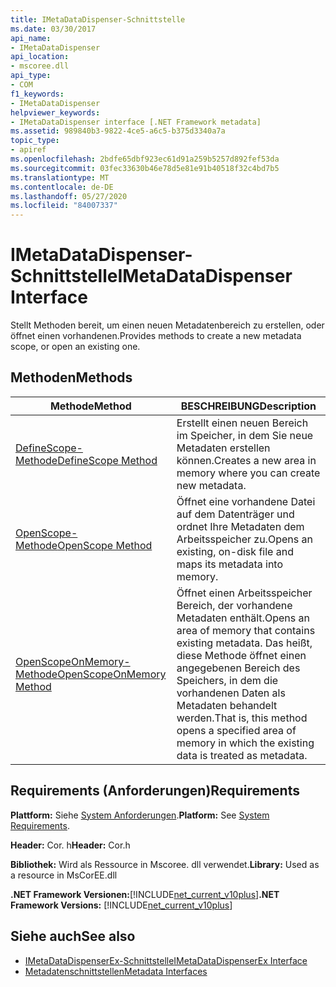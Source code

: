 ```yaml
---
title: IMetaDataDispenser-Schnittstelle
ms.date: 03/30/2017
api_name:
- IMetaDataDispenser
api_location:
- mscoree.dll
api_type:
- COM
f1_keywords:
- IMetaDataDispenser
helpviewer_keywords:
- IMetaDataDispenser interface [.NET Framework metadata]
ms.assetid: 989840b3-9822-4ce5-a6c5-b375d3340a7a
topic_type:
- apiref
ms.openlocfilehash: 2bdfe65dbf923ec61d91a259b5257d892fef53da
ms.sourcegitcommit: 03fec33630b46e78d5e81e91b40518f32c4bd7b5
ms.translationtype: MT
ms.contentlocale: de-DE
ms.lasthandoff: 05/27/2020
ms.locfileid: "84007337"
---
```

# <a name="imetadatadispenser-interface"></a><span data-ttu-id="e317d-102">IMetaDataDispenser-Schnittstelle</span><span class="sxs-lookup"><span data-stu-id="e317d-102">IMetaDataDispenser Interface</span></span>
<span data-ttu-id="e317d-103">Stellt Methoden bereit, um einen neuen Metadatenbereich zu erstellen, oder öffnet einen vorhandenen.</span><span class="sxs-lookup"><span data-stu-id="e317d-103">Provides methods to create a new metadata scope, or open an existing one.</span></span>  
  
## <a name="methods"></a><span data-ttu-id="e317d-104">Methoden</span><span class="sxs-lookup"><span data-stu-id="e317d-104">Methods</span></span>  
  
|<span data-ttu-id="e317d-105">Methode</span><span class="sxs-lookup"><span data-stu-id="e317d-105">Method</span></span>|<span data-ttu-id="e317d-106">BESCHREIBUNG</span><span class="sxs-lookup"><span data-stu-id="e317d-106">Description</span></span>|  
|------------|-----------------|  
|[<span data-ttu-id="e317d-107">DefineScope-Methode</span><span class="sxs-lookup"><span data-stu-id="e317d-107">DefineScope Method</span></span>](imetadatadispenser-definescope-method.md)|<span data-ttu-id="e317d-108">Erstellt einen neuen Bereich im Speicher, in dem Sie neue Metadaten erstellen können.</span><span class="sxs-lookup"><span data-stu-id="e317d-108">Creates a new area in memory where you can create new metadata.</span></span>|  
|[<span data-ttu-id="e317d-109">OpenScope-Methode</span><span class="sxs-lookup"><span data-stu-id="e317d-109">OpenScope Method</span></span>](imetadatadispenser-openscope-method.md)|<span data-ttu-id="e317d-110">Öffnet eine vorhandene Datei auf dem Datenträger und ordnet Ihre Metadaten dem Arbeitsspeicher zu.</span><span class="sxs-lookup"><span data-stu-id="e317d-110">Opens an existing, on-disk file and maps its metadata into memory.</span></span>|  
|[<span data-ttu-id="e317d-111">OpenScopeOnMemory-Methode</span><span class="sxs-lookup"><span data-stu-id="e317d-111">OpenScopeOnMemory Method</span></span>](imetadatadispenser-openscopeonmemory-method.md)|<span data-ttu-id="e317d-112">Öffnet einen Arbeitsspeicher Bereich, der vorhandene Metadaten enthält.</span><span class="sxs-lookup"><span data-stu-id="e317d-112">Opens an area of memory that contains existing metadata.</span></span> <span data-ttu-id="e317d-113">Das heißt, diese Methode öffnet einen angegebenen Bereich des Speichers, in dem die vorhandenen Daten als Metadaten behandelt werden.</span><span class="sxs-lookup"><span data-stu-id="e317d-113">That is, this method opens a specified area of memory in which the existing data is treated as metadata.</span></span>|  
  
## <a name="requirements"></a><span data-ttu-id="e317d-114">Requirements (Anforderungen)</span><span class="sxs-lookup"><span data-stu-id="e317d-114">Requirements</span></span>  
 <span data-ttu-id="e317d-115">**Plattform:** Siehe [System Anforderungen](../../get-started/system-requirements.md).</span><span class="sxs-lookup"><span data-stu-id="e317d-115">**Platform:** See [System Requirements](../../get-started/system-requirements.md).</span></span>  
  
 <span data-ttu-id="e317d-116">**Header:** Cor. h</span><span class="sxs-lookup"><span data-stu-id="e317d-116">**Header:** Cor.h</span></span>  
  
 <span data-ttu-id="e317d-117">**Bibliothek:** Wird als Ressource in Mscoree. dll verwendet.</span><span class="sxs-lookup"><span data-stu-id="e317d-117">**Library:** Used as a resource in MsCorEE.dll</span></span>  
  
 <span data-ttu-id="e317d-118">**.NET Framework Versionen:**[!INCLUDE[net_current_v10plus](../../../../includes/net-current-v10plus-md.md)]</span><span class="sxs-lookup"><span data-stu-id="e317d-118">**.NET Framework Versions:** [!INCLUDE[net_current_v10plus](../../../../includes/net-current-v10plus-md.md)]</span></span>  
  
## <a name="see-also"></a><span data-ttu-id="e317d-119">Siehe auch</span><span class="sxs-lookup"><span data-stu-id="e317d-119">See also</span></span>

- [<span data-ttu-id="e317d-120">IMetaDataDispenserEx-Schnittstelle</span><span class="sxs-lookup"><span data-stu-id="e317d-120">IMetaDataDispenserEx Interface</span></span>](imetadatadispenserex-interface.md)
- [<span data-ttu-id="e317d-121">Metadatenschnittstellen</span><span class="sxs-lookup"><span data-stu-id="e317d-121">Metadata Interfaces</span></span>](metadata-interfaces.md)
